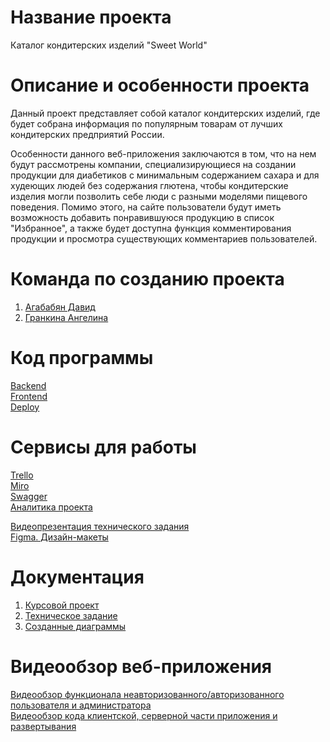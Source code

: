 # Название проекта
Каталог кондитерских изделий "Sweet World" <br />

# Описание и особенности проекта

Данный проект представляет собой каталог кондитерских изделий, где будет собрана информация по популярным товарам от лучших кондитерских предприятий России. <br />

Особенности данного веб-приложения заключаются в том, что на нем будут рассмотрены компании, специализирующиеся на создании продукции для диабетиков с минимальным содержанием сахара и для худеющих людей без содержания глютена, чтобы кондитерские изделия могли позволить себе люди с разными моделями пищевого поведения. Помимо этого, на сайте пользователи будут иметь возможность добавить понравившуюся продукцию в список "Избранное", а также будет доступна функция комментирования продукции и просмотра существующих комментариев пользователей. <br />

# Команда по созданию проекта

1. [Агабабян Давид](https://github.com/5david-hub5) <br />
2. [Гранкина Ангелина](https://github.com/anggrankn) <br />

# Код программы
[Backend](https://github.com/TP-4-1-5/SweetWorld_Backend) <br />
[Frontend](https://github.com/TP-4-1-5/SweetWorld_Frontend) <br />
[Deploy](https://github.com/TP-4-1-5/SweetWorld_Deploy) <br />

# Сервисы для работы

[Trello](https://trello.com/invite/b/OQpSb9Hd/ATTI608e3127e220e63697dd4684c5336c50C8536845/интернет-магазин-кондитерских-изделий) <br /> 
[Miro](https://miro.com/welcomeonboard/ZG9KMUxzWHF5R2NrUFlONFlvelBURzdOemh6QktKMXZIdEtuQzNpMHdEdkM4ZjVReXd6Y05EVGZtVjdLYldiOXwzNDU4NzY0NTQ3MzkwODY2NzY4fDI=?share_link_id=128098582879)<br />
[Swagger](http://84.201.131.3:30/swagger/)<br />
[Аналитика проекта](https://metrika.yandex.ru/dashboard?id=93823460)<br />

[Видеопрезентация технического задания](https://drive.google.com/drive/folders/1tdfoMPT3TbQhEh2JPPUHO9nkxyKuI2dQ)<br />
[Figma. Дизайн-макеты](https://www.figma.com/file/xlOiKHGl7erPq4G8NzsQIR/%D0%98%D0%BD%D1%82%D0%B5%D1%80%D0%BD%D0%B5%D1%82-%D0%BA%D0%B0%D1%82%D0%B0%D0%BB%D0%BE%D0%B3-%D0%BA%D0%BE%D0%BD%D0%B4%D0%B8%D1%82%D0%B5%D1%80%D1%81%D0%BA%D0%B8%D1%85-%D0%B8%D0%B7%D0%B4%D0%B5%D0%BB%D0%B8%D0%B9?node-id=0%3A1&t=lXGr6DoFeFiZbmUZ-1)<br />

# Документация

1. [Курсовой проект](https://github.com/5david-hub5/TP-4.1-5/tree/main/Документация/Курсовой%20проект)
2. [Техническое задание](https://github.com/5david-hub5/TP-4.1-5/tree/main/Документация/Техническое%20задание)
3. [Созданные диаграммы](https://github.com/5david-hub5/TP-4.1-5/tree/main/Документация/Диаграммы)

# Видеообзор веб-приложения
[Видеообзор функционала неавторизованного/авторизованного пользователя и администратора](https://drive.google.com/drive/folders/12Ir2XbXpWMXtdu72nhvXc2MRxaKGYdFF) <br />
[Видеообзор кода клиентской, серверной части приложения и развертывания](https://drive.google.com/drive/folders/1D7KICXvcYsBMLnA0ylRY06jqAEy6gldy?usp=sharing)
